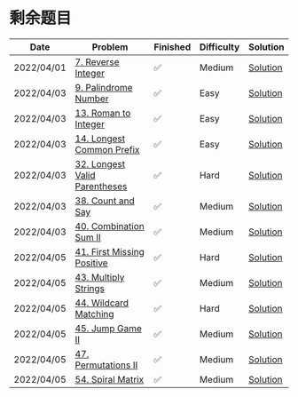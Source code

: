 # 剩余题目
| Date       | Problem                                                                                   | Finished | Difficulty | Solution                                                |
|------------|-------------------------------------------------------------------------------------------|----------|------------|---------------------------------------------------------|
| 2022/04/01 | [7. Reverse Integer](https://leetcode.com/problems/reverse-integer/)                      | ✅        | Medium     | [Solution](./src/first200/Reverse.java)                 |
| 2022/04/03 | [9. Palindrome Number](https://leetcode.com/problems/palindrome-number/)                  | ✅        | Easy       | [Solution](./src/first200/IsPalindrome.java)            |
| 2022/04/03 | [13. Roman to Integer](https://leetcode.com/problems/roman-to-integer/)                   | ✅        | Easy       | [Solution](./src/first200/RomanToInt.java)              |
| 2022/04/03 | [14. Longest Common Prefix](https://leetcode.com/problems/longest-common-prefix/)         | ✅        | Easy       | [Solution](./src/first200/LongestCommonPrefix.java)     |
| 2022/04/03 | [32. Longest Valid Parentheses](https://leetcode.com/problems/longest-valid-parentheses/) | ✅        | Hard       | [Solution](./src/first200/LongestValidParentheses.java) |
| 2022/04/03 | [38. Count and Say](https://leetcode.com/problems/count-and-say/)                         | ✅        | Medium     | [Solution](./src/first200/CountAndSay.java)             |
| 2022/04/03 | [40. Combination Sum II](https://leetcode.com/problems/combination-sum-ii/)               | ✅        | Medium     | [Solution](./src/first200/CombinationSum2.java)         |
| 2022/04/05 | [41. First Missing Positive](https://leetcode.com/problems/first-missing-positive/)       | ✅        | Hard       | [Solution](./src/first200/FirstMissingPositive.java)    |
| 2022/04/05 | [43. Multiply Strings](https://leetcode.com/problems/multiply-strings/)                   | ✅        | Medium     | [Solution](./src/first200/Multiply.java)                |
| 2022/04/05 | [44. Wildcard Matching](https://leetcode.com/problems/wildcard-matching/)                 | ✅        | Hard       | [Solution](./src/first200/IsMatch.java)                 |
| 2022/04/05 | [45. Jump Game II](https://leetcode.com/problems/jump-game-ii/)                           | ✅        | Medium     | [Solution](./src/first200/Jump.java)                    |
| 2022/04/05 | [47. Permutations II](https://leetcode.com/problems/permutations-ii/)                     | ✅        | Medium     | [Solution](./src/first200/PermuteUnique.java)           |
| 2022/04/05 | [54. Spiral Matrix](https://leetcode.com/problems/spiral-matrix/)                         | ✅        | Medium     | [Solution](./src/first200/SpiralOrder.java)             |
